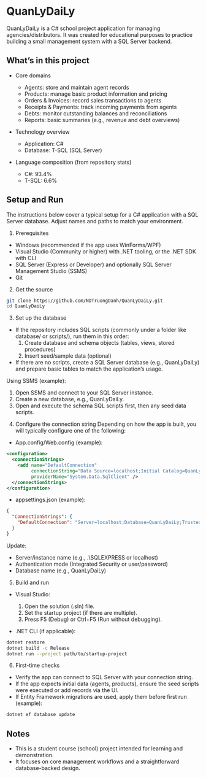 # QuanLyDaiLy

QuanLyDaiLy is a C# school project application for managing agencies/distributors. It was created for educational purposes to practice building a small management system with a SQL Server backend.

## What’s in this project

- Core domains
  - Agents: store and maintain agent records
  - Products: manage basic product information and pricing
  - Orders & Invoices: record sales transactions to agents
  - Receipts & Payments: track incoming payments from agents
  - Debts: monitor outstanding balances and reconciliations
  - Reports: basic summaries (e.g., revenue and debt overviews)

- Technology overview
  - Application: C#
  - Database: T-SQL (SQL Server)

- Language composition (from repository stats)
  - C#: 93.4%
  - T-SQL: 6.6%

## Setup and Run

The instructions below cover a typical setup for a C# application with a SQL Server database. Adjust names and paths to match your environment.

1) Prerequisites
- Windows (recommended if the app uses WinForms/WPF)
- Visual Studio (Community or higher) with .NET tooling, or the .NET SDK with CLI
- SQL Server (Express or Developer) and optionally SQL Server Management Studio (SSMS)
- Git

2) Get the source
```bash
git clone https://github.com/NDTruongDanh/QuanLyDaiLy.git
cd QuanLyDaiLy
```

3) Set up the database
- If the repository includes SQL scripts (commonly under a folder like database/ or scripts/), run them in this order:
  1. Create database and schema objects (tables, views, stored procedures)
  2. Insert seed/sample data (optional)
- If there are no scripts, create a SQL Server database (e.g., QuanLyDaiLy) and prepare basic tables to match the application’s usage.

Using SSMS (example):
1. Open SSMS and connect to your SQL Server instance.
2. Create a new database, e.g., QuanLyDaiLy.
3. Open and execute the schema SQL scripts first, then any seed data scripts.

4) Configure the connection string
Depending on how the app is built, you will typically configure one of the following:

- App.config/Web.config (example):
```xml
<configuration>
  <connectionStrings>
    <add name="DefaultConnection"
         connectionString="Data Source=localhost;Initial Catalog=QuanLyDaiLy;Integrated Security=True;TrustServerCertificate=True"
         providerName="System.Data.SqlClient" />
  </connectionStrings>
</configuration>
```

- appsettings.json (example):
```json
{
  "ConnectionStrings": {
    "DefaultConnection": "Server=localhost;Database=QuanLyDaiLy;Trusted_Connection=True;TrustServerCertificate=True"
  }
}
```

Update:
- Server/instance name (e.g., .\\SQLEXPRESS or localhost)
- Authentication mode (Integrated Security or user/password)
- Database name (e.g., QuanLyDaiLy)

5) Build and run
- Visual Studio:
  1. Open the solution (.sln) file.
  2. Set the startup project (if there are multiple).
  3. Press F5 (Debug) or Ctrl+F5 (Run without debugging).

- .NET CLI (if applicable):
```bash
dotnet restore
dotnet build -c Release
dotnet run --project path/to/startup-project
```

6) First-time checks
- Verify the app can connect to SQL Server with your connection string.
- If the app expects initial data (agents, products), ensure the seed scripts were executed or add records via the UI.
- If Entity Framework migrations are used, apply them before first run (example):
```bash
dotnet ef database update
```

## Notes

- This is a student course (school) project intended for learning and demonstration.
- It focuses on core management workflows and a straightforward database-backed design.
